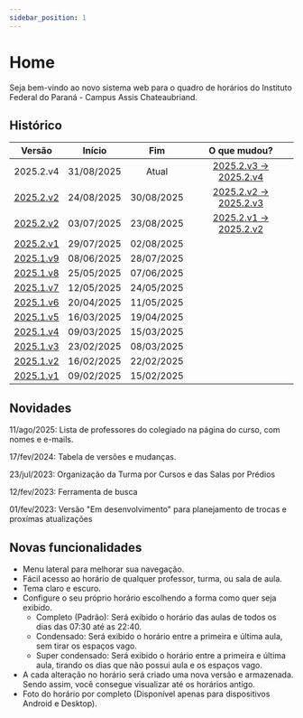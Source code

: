 ```yaml
---
sidebar_position: 1
---
```


# Home

<p>
  Seja bem-vindo ao novo sistema web para o quadro de horários do Instituto Federal do Paraná - Campus Assis Chateaubriand. 
</p>

## Histórico

| Versão    |   Início   |     Fim    | O que mudou? |
|-----------|:----------:|:----------:|:------------:|
| 2025.2.v4 | 31/08/2025 | Atual | [2025.2.v3 -> 2025.2.v4](/docs/historico/2025-2/2025-2.4) |
| [2025.2.v2](/docs/2025.2.3/intro) | 24/08/2025 | 30/08/2025 | [2025.2.v2 -> 2025.2.v3](/docs/historico/2025-2/2025-2.3) |
| [2025.2.v2](/docs/2025.2.2/intro) | 03/07/2025 | 23/08/2025 | [2025.2.v1 -> 2025.2.v2](/docs/historico/2025-2/2025-2.2) |
| [2025.2.v1](/docs/2025.2.1/intro) | 29/07/2025 | 02/08/2025 | |
| [2025.1.v9](/docs/2025.1.9/intro) | 08/06/2025 | 28/07/2025 | |
| [2025.1.v8](/docs/2025.1.8/intro) | 25/05/2025 | 07/06/2025 | |
| [2025.1.v7](/docs/2025.1.7/intro) | 12/05/2025 | 24/05/2025 | |
| [2025.1.v6](/docs/2025.1.6/intro) | 20/04/2025 | 11/05/2025 | |
| [2025.1.v5](/docs/2025.1.5/intro) | 16/03/2025 | 19/04/2025 | |
| [2025.1.v4](/docs/2025.1.4/intro) | 09/03/2025 | 15/03/2025 | |
| [2025.1.v3](/docs/2025.1.3/intro) | 23/02/2025 | 08/03/2025 | |
| [2025.1.v2](/docs/2025.1.2/intro) | 16/02/2025 | 22/02/2025 | |
| [2025.1.v1](/docs/2025.1.1/intro) | 09/02/2025 | 15/02/2025 | |


## Novidades

11/ago/2025: Lista de professores do colegiado na página do curso, com nomes e e-mails. 

17/fev/2024: Tabela de versões e mudanças.

23/jul/2023: Organização da Turma por Cursos e das Salas por Prédios

12/fev/2023: Ferramenta de busca

01/fev/2023: Versão "Em desenvolvimento" para planejamento de trocas e proxímas atualizações

## Novas funcionalidades

- Menu lateral para melhorar sua navegação.
- Fácil acesso ao horário de qualquer professor, turma, ou sala de aula.
- Tema claro e escuro.
- Configure o seu próprio horário escolhendo a forma como quer seja exibido.
  - Completo (Padrão): Será exibido o horário das aulas de todos os dias das 07:30 até as 22:40.
  - Condensado: Será exibido o horário entre a primeira e última aula, sem tirar os espaços vago.
  - Super condensado: Será exibido o horário entre a primeira e última aula, tirando os dias que não possui aula e os espaços vago.
- A cada alteração no horário será criado uma nova versão e armazenada. Sendo assim, você consegue visualizar até os horários antigo.
- Foto do horário por completo (Disponível apenas para dispositivos Android e Desktop).
